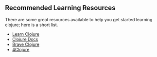 ## Recommended Learning Resources

There are some great resources available to help you get started learning clojure; here is a short list.

* [Learn Clojure](http://learn-clojure.com/)
* [Clojure Docs](https://clojuredocs.org/) 
* [Brave Clojure](http://www.braveclojure.com/)
* [4Clojure](https://www.4clojure.com/)
